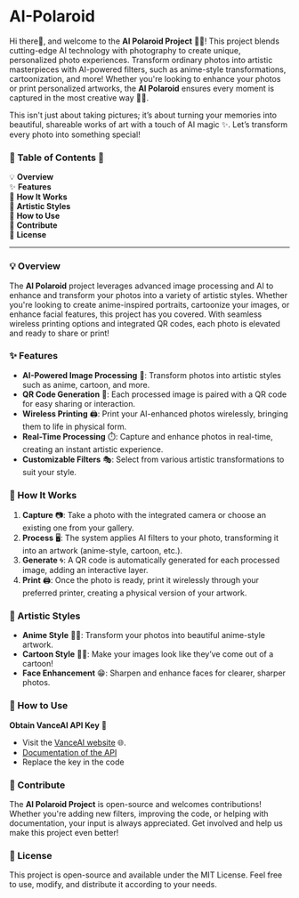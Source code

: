 # AI-Polaroid
Hi there👋, and welcome to the **AI Polaroid Project** 📸✨! This project blends cutting-edge AI technology with photography to create unique, personalized photo experiences. Transform ordinary photos into artistic masterpieces with AI-powered filters, such as anime-style transformations, cartoonization, and more! Whether you're looking to enhance your photos or print personalized artworks, the **AI Polaroid** ensures every moment is captured in the most creative way 🎨💡.

This isn't just about taking pictures; it’s about turning your memories into beautiful, shareable works of art with a touch of AI magic ✨. Let’s transform every photo into something special!

### 🌟 Table of Contents 📜

💡 **Overview**  
✨ **Features**  
📸 **How It Works**  
🎨 **Artistic Styles**  
📑 **How to Use**  
🎁 **Contribute**  
📜 **License**

---

### 💡 Overview

The **AI Polaroid** project leverages advanced image processing and AI to enhance and transform your photos into a variety of artistic styles. Whether you're looking to create anime-inspired portraits, cartoonize your images, or enhance facial features, this project has you covered. With seamless wireless printing options and integrated QR codes, each photo is elevated and ready to share or print!

### ✨ Features

- **AI-Powered Image Processing** 🧠: Transform photos into artistic styles such as anime, cartoon, and more.
- **QR Code Generation** 📲: Each processed image is paired with a QR code for easy sharing or interaction.
- **Wireless Printing** 🖨️: Print your AI-enhanced photos wirelessly, bringing them to life in physical form.
- **Real-Time Processing** ⏱️: Capture and enhance photos in real-time, creating an instant artistic experience.
- **Customizable Filters** 🎭: Select from various artistic transformations to suit your style.

### 📸 How It Works

1. **Capture** 📷: Take a photo with the integrated camera or choose an existing one from your gallery.
2. **Process** 🖥️: The system applies AI filters to your photo, transforming it into an artwork (anime-style, cartoon, etc.).
3. **Generate** 🌀: A QR code is automatically generated for each processed image, adding an interactive layer.
4. **Print** 🖨️: Once the photo is ready, print it wirelessly through your preferred printer, creating a physical version of your artwork.

### 🎨 Artistic Styles

- **Anime Style** 🧚‍♂️: Transform your photos into beautiful anime-style artwork.
- **Cartoon Style** 🦸‍♂️: Make your images look like they’ve come out of a cartoon!
- **Face Enhancement** 😁: Sharpen and enhance faces for clearer, sharper photos.

### 📑 How to Use

 **Obtain VanceAI API Key** 🔑
- Visit the [VanceAI website](https://vanceai.com/) 🌐.
- [Documentation of the API](https://docs.vanceai.com/#introduction)
- Replace the key in the code

### 🎁 Contribute

The **AI Polaroid Project** is open-source and welcomes contributions! Whether you're adding new filters, improving the code, or helping with documentation, your input is always appreciated. Get involved and help us make this project even better!

### 📜 License

This project is open-source and available under the MIT License. Feel free to use, modify, and distribute it according to your needs.
